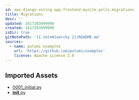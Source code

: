 ```yaml
---
id: aws-django-voting-app.frontend.mysite.polls.migrations
title: Migrations
desc: ''
updated: 1617203999990
created: 1617203999990
isDir: true
gitNotePath: '{{ noteHiearchy }}/README.md'
sources:
  - name: pulumi examples
    url: 'https://github.com/pulumi/examples'
    license: Apache License 2.0
---
```

## Imported Assets

- [0001_initial.py](/assets/0001_initial.py)
- [**init**.py](/assets/__init__.py)

